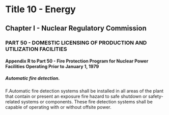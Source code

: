 
# Title 10 - Energy
## Chapter I - Nuclear Regulatory Commission
### PART 50 - DOMESTIC LICENSING OF PRODUCTION AND UTILIZATION FACILITIES
#### Appendix R to Part 50 - Fire Protection Program for Nuclear Power Facilities Operating Prior to January 1, 1979
##### Automatic fire detection.

F.Automatic fire detection systems shall be installed in all areas of the plant that contain or present an exposure fire hazard to safe shutdown or safety-related systems or components. These fire detection systems shall be capable of operating with or without offsite power.
